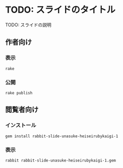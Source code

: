 # TODO: スライドのタイトル

TODO: スライドの説明

## 作者向け

### 表示

    rake

### 公開

    rake publish

## 閲覧者向け

### インストール

    gem install rabbit-slide-unasuke-heiseirubykaigi-1

### 表示

    rabbit rabbit-slide-unasuke-heiseirubykaigi-1.gem

